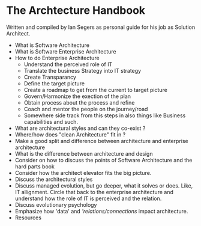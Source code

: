 # The Archtecture Handbook
Written and compiled by Ian Segers as personal guide for his job as Solution Architect.

* What is Software Architecture
* What is Software Enterprise Architecture
* How to do Enterprise Architecture 
    * Understand the perceived role of IT
    * Translate the business Strategy into IT strategy
    * Create Transparancy
    * Define the target picture
    * Create a roadmap to get from the current to target picture
    * Govern/Harmonize the exection of the plan
    * Obtain process about the process and refine
    * Coach and mentor the people on the journey/road
    * Somewhere side track from this steps in also things like Business capabilities and such.
* What are architectural styles and can they co-exist ?
* Where/how does "clean Architecture" fit in ?
* Make a good split and difference between architecture and enterprise architecture
* What is the difference between architecture and design
* Consider on how to discuss the points of Software Architecture and the hard parts book
* Consider how the architect elevator fits the big picture.
* Discuss the architectural styles
* Discuss managed evolution, but go deeper, what it solves or does. Like, IT allignment. Circle that back to the enterprise architecture and understand how the role of IT is perceived and the relation.
* Discuss evolutionary psychology
* Emphasize how 'data' and *'relations/connections* impact architecture.
* Resources


